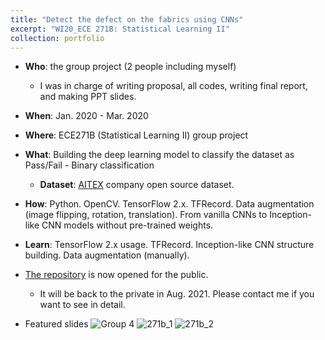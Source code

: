 ```yaml
---
title: "Detect the defect on the fabrics using CNNs"
excerpt: "WI20_ECE 271B: Statistical Learning II"
collection: portfolio
---
```


- **Who**: the group project (2 people including myself)
  - I was in charge of writing proposal, all codes, writing final report, and making PPT slides.
- **When**: Jan. 2020 - Mar. 2020
- **Where**: ECE271B (Statistical Learning II) group project
- **What**: Building the deep learning model to classify the dataset as Pass/Fail - Binary classification
  - **Dataset**: [AITEX](https://www.aitex.es/afid) company open source dataset.
- **How**: Python. OpenCV. TensorFlow 2.x. TFRecord. Data augmentation (image flipping, rotation, translation). From vanilla CNNs to Inception-like CNN models without pre-trained weights.
- **Learn**: TensorFlow 2.x usage. TFRecord. Inception-like CNN structure building. Data augmentation (manually). 
- [The repository](https://github.com/haenara-shin/ECE271B.git) is now opened for the public.
  - It will be back to the private in Aug. 2021. Please contact me if you want to see in detail.

- Featured slides
![Group 4](https://user-images.githubusercontent.com/58493928/116167829-fda9ff00-a6b5-11eb-8592-1aeda40e905d.png)
![271b_1](https://user-images.githubusercontent.com/58493928/117561316-a9563600-b04a-11eb-9c2c-df18002eca17.png)
![271b_2](https://user-images.githubusercontent.com/58493928/117561323-b1ae7100-b04a-11eb-80e6-9a45a9b5b344.png)
